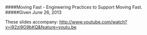 ####Moving Fast - Engineering Practices to Support Moving Fast.
#####Given June 26, 2013

These slides accompany: http://www.youtube.com/watch?v=j92zj9G9bKQ&feature=youtu.be
